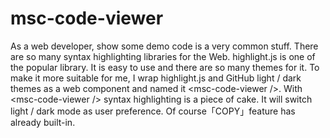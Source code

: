 # msc-code-viewer
As a web developer, show some demo code is a very common stuff. There are so many syntax highlighting libraries for the Web. highlight.js is one of the popular library. It is easy to use and there are so many themes for it. To make it more suitable for me, I wrap highlight.js and GitHub light / dark themes as a web component and named it &lt;msc-code-viewer />. With &lt;msc-code-viewer /> syntax highlighting is a piece of cake. It will switch light / dark mode as user preference. Of course「COPY」feature has already built-in.
